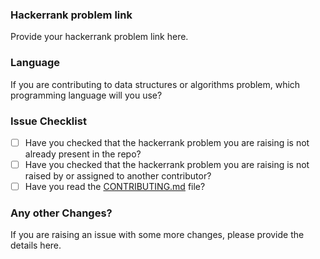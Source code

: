 ### Hackerrank problem link

Provide your hackerrank problem link here.

### Language

If you are contributing to data structures or algorithms problem, which programming language will you use?

### Issue Checklist

* [ ] Have you checked that the hackerrank problem you are raising is not already present in the repo?
* [ ] Have you checked that the hackerrank problem you are raising is not raised by or assigned to another contributor?
* [ ] Have you read the [CONTRIBUTING.md](https://github.com/Riddhi9570/HackerrankPracticeProblems/blob/main/CONTRIBUTING.md) file?

### Any other Changes?

If you are raising an issue with some more changes, please provide the details here.
